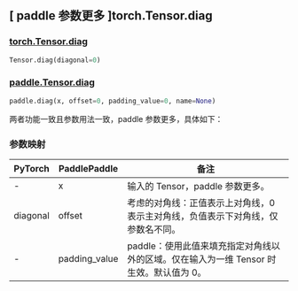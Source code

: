 ## [ paddle 参数更多 ]torch.Tensor.diag

### [torch.Tensor.diag](https://pytorch.org/docs/stable/generated/torch.Tensor.diag.html?highlight=diag#torch.Tensor.diag)

```python
Tensor.diag(diagonal=0)
```

### [paddle.Tensor.diag](https://www.paddlepaddle.org.cn/documentation/docs/zh/develop/api/paddle/diag_cn.html#diag)

```python
paddle.diag(x, offset=0, padding_value=0, name=None)
```

两者功能一致且参数用法一致，paddle 参数更多，具体如下：

### 参数映射

| PyTorch  | PaddlePaddle  | 备注                                                                                   |
| -------- | ------------- | -------------------------------------------------------------------------------------- |
| -        | x             | 输入的 Tensor，paddle 参数更多。                                                       |
| diagonal | offset        | 考虑的对角线：正值表示上对角线，0 表示主对角线，负值表示下对角线，仅参数名不同。       |
| -        | padding_value | paddle：使用此值来填充指定对角线以外的区域。仅在输入为一维 Tensor 时生效。默认值为 0。 |
